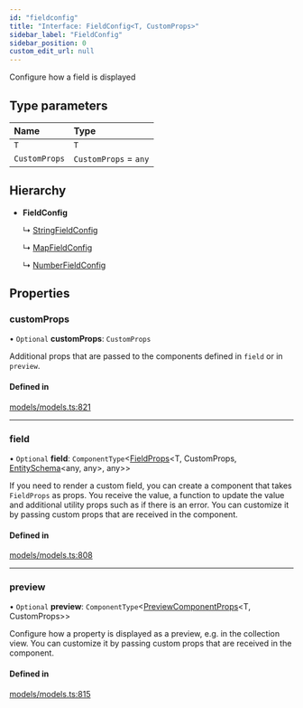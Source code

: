 ```yaml
---
id: "fieldconfig"
title: "Interface: FieldConfig<T, CustomProps>"
sidebar_label: "FieldConfig"
sidebar_position: 0
custom_edit_url: null
---
```


Configure how a field is displayed

## Type parameters

| Name | Type |
| :------ | :------ |
| `T` | `T` |
| `CustomProps` | `CustomProps` = `any` |

## Hierarchy

- **FieldConfig**

  ↳ [StringFieldConfig](stringfieldconfig.md)

  ↳ [MapFieldConfig](mapfieldconfig.md)

  ↳ [NumberFieldConfig](numberfieldconfig.md)

## Properties

### customProps

• `Optional` **customProps**: `CustomProps`

Additional props that are passed to the components defined in `field`
or in `preview`.

#### Defined in

[models/models.ts:821](https://github.com/Camberi/firecms/blob/42dd384/src/models/models.ts#L821)

___

### field

• `Optional` **field**: `ComponentType`<[FieldProps](fieldprops.md)<T, CustomProps, [EntitySchema](entityschema.md)<any, any\>, any\>\>

If you need to render a custom field, you can create a component that
takes `FieldProps` as props. You receive the value, a function to
update the value and additional utility props such as if there is an error.
You can customize it by passing custom props that are received
in the component.

#### Defined in

[models/models.ts:808](https://github.com/Camberi/firecms/blob/42dd384/src/models/models.ts#L808)

___

### preview

• `Optional` **preview**: `ComponentType`<[PreviewComponentProps](previewcomponentprops.md)<T, CustomProps\>\>

Configure how a property is displayed as a preview, e.g. in the collection
view. You can customize it by passing custom props that are received
in the component.

#### Defined in

[models/models.ts:815](https://github.com/Camberi/firecms/blob/42dd384/src/models/models.ts#L815)
